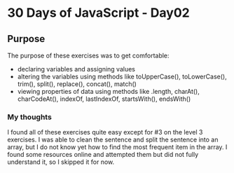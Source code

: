 # 30 Days of JavaScript - Day02

## Purpose
The purpose of these exercises was to get comfortable: 
- declaring variables and assigning values
- altering the variables using methods like toUpperCase(), toLowerCase(), trim(), split(), replace(), concat(), match()
- viewing properties of data using methods like .length, charAt(), charCodeAt(), indexOf, lastIndexOf, startsWith(), endsWith()

### My thoughts

I found all of these exercises quite easy except for #3 on the level 3 exercises.
I was able to clean the sentence and split the sentence into an array, but I do not know yet
how to find the most frequent item in the array. I found some resources online and attempted
them but did not fully understand it, so I skipped it for now. 